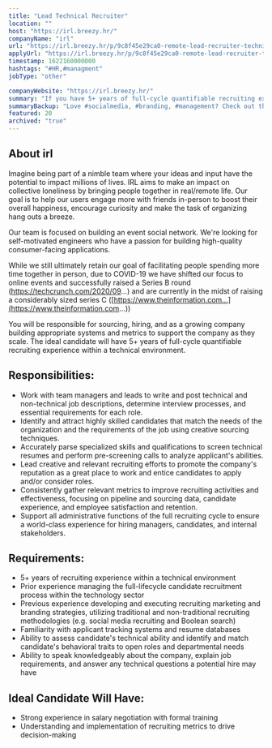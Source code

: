 ```yaml
---
title: "Lead Technical Recruiter"
location: ""
host: "https://irl.breezy.hr/"
companyName: "irl"
url: "https://irl.breezy.hr/p/9c8f45e29ca0-remote-lead-recruiter-technical"
applyUrl: "https://irl.breezy.hr/p/9c8f45e29ca0-remote-lead-recruiter-technical/apply"
timestamp: 1622160000000
hashtags: "#HR,#managment"
jobType: "other"

companyWebsite: "https://irl.breezy.hr/"
summary: "If you have 5+ years of full-cycle quantifiable recruiting experience within a technical environment, Irl is looking for someone with your skillset."
summaryBackup: "Love #socialmedia, #branding, #management? Check out this job post!"
featured: 20
archived: "true"
---
```


## About irl

Imagine being part of a nimble team where your ideas and input have the potential to impact millions of lives. IRL aims to make an impact on collective loneliness by bringing people together in real/remote life. Our goal is to help our users engage more with friends in-person to boost their overall happiness, encourage curiosity and make the task of organizing hang outs a breeze.

Our team is focused on building an event social network. We're looking for self-motivated engineers who have a passion for building high-quality consumer-facing applications.

While we still ultimately retain our goal of facilitating people spending more time together in person, due to COVID-19 we have shifted our focus to online events and successfully raised a Series B round (https://techcrunch.com/2020/09...) and are currently in the midst of raising a considerably sized series C ([https://www.theinformation.com...](https://www.theinformation.com...))

You will be responsible for sourcing, hiring, and as a growing company building appropriate systems and metrics to support the company as they scale. The ideal candidate will have 5+ years of full-cycle quantifiable recruiting experience within a technical environment.

## Responsibilities:

*   Work with team managers and leads to write and post technical and non-technical job descriptions, determine interview processes, and essential requirements for each role.
*   Identify and attract highly skilled candidates that match the needs of the organization and the requirements of the job using creative sourcing techniques.
*   Accurately parse specialized skills and qualifications to screen technical resumes and perform pre-screening calls to analyze applicant's abilities.
*   Lead creative and relevant recruiting efforts to promote the company's reputation as a great place to work and entice candidates to apply and/or consider roles.
*   Consistently gather relevant metrics to improve recruiting activities and effectiveness, focusing on pipeline and sourcing data, candidate experience, and employee satisfaction and retention.
*   Support all administrative functions of the full recruiting cycle to ensure a world-class experience for hiring managers, candidates, and internal stakeholders.

## Requirements:

*   5+ years of recruiting experience within a technical environment
*   Prior experience managing the full-lifecycle candidate recruitment process within the technology sector
*   Previous experience developing and executing recruiting marketing and branding strategies, utilizing traditional and non-traditional recruiting methodologies (e.g. social media recruiting and Boolean search)
*   Familiarity with applicant tracking systems and resume databases
*   Ability to assess candidate's technical ability and identify and match candidate's behavioral traits to open roles and departmental needs
*   Ability to speak knowledgeably about the company, explain job requirements, and answer any technical questions a potential hire may have

## Ideal Candidate Will Have:

*   Strong experience in salary negotiation with formal training
*   Understanding and implementation of recruiting metrics to drive decision-making
